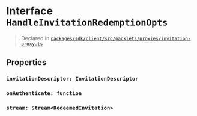 # Interface `HandleInvitationRedemptionOpts`
> Declared in [`packages/sdk/client/src/packlets/proxies/invitation-proxy.ts`]()


## Properties
### `invitationDescriptor: InvitationDescriptor`
### `onAuthenticate: function`
### `stream: Stream<RedeemedInvitation>`